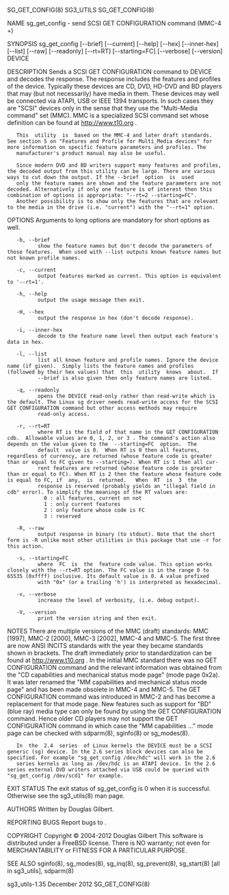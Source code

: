 SG_GET_CONFIG(8)                                                                                  SG3_UTILS                                                                                  SG_GET_CONFIG(8)



NAME
       sg_get_config - send SCSI GET CONFIGURATION command (MMC-4 +)

SYNOPSIS
       sg_get_config [--brief] [--current] [--help] [--hex] [--inner-hex] [--list] [--raw] [--readonly] [--rt=RT] [--starting=FC] [--verbose] [--version] DEVICE

DESCRIPTION
       Sends  a SCSI GET CONFIGURATION command to DEVICE and decodes the response. The response includes the features and profiles of the device.  Typically these devices are CD, DVD, HD-DVD and BD players
       that may (but not necessarily) have media in them. These devices may well be connected via ATAPI, USB or IEEE 1394 transports. In such cases they are "SCSI" devices only in the sense that  they  use
       the "Multi-Media command" set (MMC).  MMC is a specialized SCSI command set whose definition can be found at http://www.t10.org .

       This  utility  is  based on the MMC-4 and later draft standards. See section 5 on "Features and Profile for Multi_Media devices" for more information on specific feature parameters and profiles. The
       manufacturer's product manual may also be useful.

       Since modern DVD and BD writers support many features and profiles, the decoded output from this utility can be large. There are various ways to cut down the output. If the --brief  option  is  used
       only the feature names are shown and the feature parameters are not decoded. Alternatively if only one feature is of interest then this combination of options is appropriate: "--rt=2 --starting=FC".
       Another possibility is to show only the features that are relevant to the media in the drive (i.e. "current") with the "--rt=1" option.

OPTIONS
       Arguments to long options are mandatory for short options as well.

       -b, --brief
              show the feature names but don't decode the parameters of those features.  When used with --list outputs known feature names but not known profile names.

       -c, --current
              output features marked as current. This option is equivalent to '--rt=1'.

       -h, --help
              output the usage message then exit.

       -H, --hex
              output the response in hex (don't decode response).

       -i, --inner-hex
              decode to the feature name level then output each feature's data in hex.

       -l, --list
              list all known feature and profile names. Ignore the device name (if given).  Simply lists the feature names and profiles (followed by their hex values) that  this  utility  knows  about.  If
              --brief is also given then only feature names are listed.

       -q, --readonly
              opens the DEVICE read-only rather than read-write which is the default. The Linux sg driver needs read-write access for the SCSI GET CONFIGURATION command but other access methods may require
              read-only access.

       -r, --rt=RT
              where RT is the field of that name in the GET CONFIGURATION cdb.  Allowable values are 0, 1, 2, or 3 . The command's action also depends on the value given to the  --starting=FC  option.  The
              default  value is 0.  When RT is 0 then all features, regardless of currency, are returned (whose feature code is greater than or equal to FC given to --starting=). When RT is 1 then all cur-
              rent features are returned (whose feature code is greater than or equal to FC). When RT is 2 then the feature whose feature code is equal to FC, if  any,  is  returned.   When  RT  is  3  the
              response is reserved (probably yields an "illegal field in cdb" error). To simplify the meanings of the RT values are:
                0 : all features, current on not
                1 : only current features
                2 : only feature whose code is FC
                3 : reserved

       -R, --raw
              output response in binary (to stdout). Note that the short form is -R unlike most other utilities in this package that use -r for this action.

       -s, --starting=FC
              where  FC  is  the  feature code value. This option works closely with the --rt=RT option. The FC value is in the range 0 to 65535 (0xffff) inclusive. Its default value is 0. A value prefixed
              with "0x" (or a trailing 'h') is interpreted as hexadecimal.

       -v, --verbose
              increase the level of verbosity, (i.e. debug output).

       -V, --version
              print the version string and then exit.

NOTES
       There are multiple versions of the MMC (draft) standards: MMC [1997], MMC-2 [2000],  MMC-3 [2002], MMC-4 and MMC-5. The first three are now ANSI INCITS standards with the year they became  standards
       shown in brackets. The draft immediately prior to standardization can be found at http://www.t10.org . In the initial MMC standard there was no GET CONFIGURATION command and the relevant information
       was obtained from the "CD capabilities and mechanical status mode page" (mode page 0x2a). It was later renamed the "MM capabilities and mechanical status mode page" and has  been  made  obsolete  in
       MMC-4  and MMC-5. The GET CONFIGURATION command was introduced in MMC-2 and has become a replacement for that mode page. New features such as support for "BD" (blue ray) media type can only be found
       by using the GET CONFIGURATION command. Hence older CD players may not support the GET CONFIGURATION command in which case the "MM capabilities  ..."   mode  page  can  be  checked  with  sdparm(8),
       sginfo(8) or sg_modes(8).

       In  the  2.4  series  of Linux kernels the DEVICE must be a SCSI generic (sg) device. In the 2.6 series block devices can also be specified. For example "sg_get_config /dev/hdc" will work in the 2.6
       series kernels as long as /dev/hdc is an ATAPI device. In the 2.6 series external DVD writers attached via USB could be queried with "sg_get_config /dev/scd1" for example.

EXIT STATUS
       The exit status of sg_get_config is 0 when it is successful. Otherwise see the sg3_utils(8) man page.

AUTHORS
       Written by Douglas Gilbert.

REPORTING BUGS
       Report bugs to <dgilbert at interlog dot com>.

COPYRIGHT
       Copyright © 2004-2012 Douglas Gilbert
       This software is distributed under a FreeBSD license. There is NO warranty; not even for MERCHANTABILITY or FITNESS FOR A PARTICULAR PURPOSE.

SEE ALSO
       sginfo(8), sg_modes(8), sg_inq(8), sg_prevent(8), sg_start(8) [all in sg3_utils], sdparm(8)



sg3_utils-1.35                                                                                  December 2012                                                                                SG_GET_CONFIG(8)
